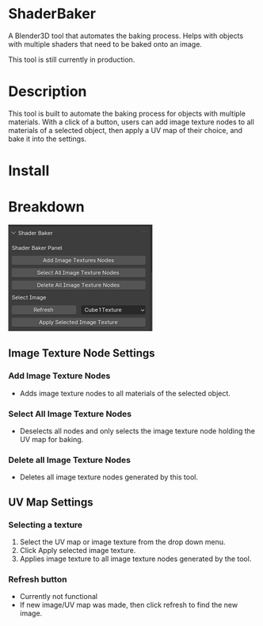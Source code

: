 # ShaderBaker
 A Blender3D tool that automates the baking process. Helps with objects with multiple shaders that need to be baked onto an image.

This tool is still currently in production.

# Description
This tool is built to automate the baking process for objects with multiple materials. With a click of a button, users can add image texture nodes to all materials of a selected object, then apply a UV map of their choice, and bake it into the settings.

# Install

# Breakdown
![Shader Baker Tool](Images/ShaderBaker_Setup.png)
## Image Texture Node Settings
### Add Image Texture Nodes
* Adds image texture nodes to all materials of the selected object.

### Select All Image Texture Nodes
* Deselects all nodes and only selects the image texture node holding the UV map for baking.

### Delete all Image Texture Nodes
* Deletes all image texture nodes generated by this tool.

## UV Map Settings
### Selecting a texture
1. Select the UV map or image texture from the drop down menu.
2. Click Apply selected image texture.
3. Applies image texture to all image texture nodes generated by the tool.

### Refresh button
* Currently not functional
* If new image/UV map was made, then click refresh to find the new image.